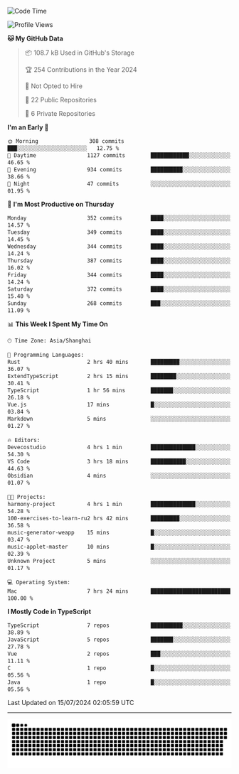 <!--
<picture>
  <source
    srcset="https://github-readme-stats.vercel.app/api?username=kevinxft&show_icons=true&theme=dark"
    media="(prefers-color-scheme: dark)"
  />
  <source
    srcset="https://github-readme-stats.vercel.app/api?username=kevinxft&show_icons=true"
    media="(prefers-color-scheme: light), (prefers-color-scheme: no-preference)"
  />
  <img src="https://github-readme-stats.vercel.app/api?username=kevinxft&show_icons=true" />
</picture>
-->

<!--START_SECTION:waka-->
![Code Time](http://img.shields.io/badge/Code%20Time-1%2C662%20hrs%2038%20mins-blue)

![Profile Views](http://img.shields.io/badge/Profile%20Views-5-blue)

**🐱 My GitHub Data** 

> 📦 108.7 kB Used in GitHub's Storage 
 > 
> 🏆 254 Contributions in the Year 2024
 > 
> 🚫 Not Opted to Hire
 > 
> 📜 22 Public Repositories 
 > 
> 🔑 6 Private Repositories 
 > 
**I'm an Early 🐤** 

```text
🌞 Morning                308 commits         ███░░░░░░░░░░░░░░░░░░░░░░   12.75 % 
🌆 Daytime                1127 commits        ████████████░░░░░░░░░░░░░   46.65 % 
🌃 Evening                934 commits         ██████████░░░░░░░░░░░░░░░   38.66 % 
🌙 Night                  47 commits          ░░░░░░░░░░░░░░░░░░░░░░░░░   01.95 % 
```
📅 **I'm Most Productive on Thursday** 

```text
Monday                   352 commits         ████░░░░░░░░░░░░░░░░░░░░░   14.57 % 
Tuesday                  349 commits         ████░░░░░░░░░░░░░░░░░░░░░   14.45 % 
Wednesday                344 commits         ████░░░░░░░░░░░░░░░░░░░░░   14.24 % 
Thursday                 387 commits         ████░░░░░░░░░░░░░░░░░░░░░   16.02 % 
Friday                   344 commits         ████░░░░░░░░░░░░░░░░░░░░░   14.24 % 
Saturday                 372 commits         ████░░░░░░░░░░░░░░░░░░░░░   15.40 % 
Sunday                   268 commits         ███░░░░░░░░░░░░░░░░░░░░░░   11.09 % 
```


📊 **This Week I Spent My Time On** 

```text
🕑︎ Time Zone: Asia/Shanghai

💬 Programming Languages: 
Rust                     2 hrs 40 mins       █████████░░░░░░░░░░░░░░░░   36.07 % 
ExtendTypeScript         2 hrs 15 mins       ████████░░░░░░░░░░░░░░░░░   30.41 % 
TypeScript               1 hr 56 mins        ███████░░░░░░░░░░░░░░░░░░   26.18 % 
Vue.js                   17 mins             █░░░░░░░░░░░░░░░░░░░░░░░░   03.84 % 
Markdown                 5 mins              ░░░░░░░░░░░░░░░░░░░░░░░░░   01.27 % 

🔥 Editors: 
Devecostudio             4 hrs 1 min         ██████████████░░░░░░░░░░░   54.30 % 
VS Code                  3 hrs 18 mins       ███████████░░░░░░░░░░░░░░   44.63 % 
Obsidian                 4 mins              ░░░░░░░░░░░░░░░░░░░░░░░░░   01.07 % 

🐱‍💻 Projects: 
harmony-project          4 hrs 1 min         ██████████████░░░░░░░░░░░   54.28 % 
100-exercises-to-learn-ru2 hrs 42 mins       █████████░░░░░░░░░░░░░░░░   36.58 % 
music-generator-weapp    15 mins             █░░░░░░░░░░░░░░░░░░░░░░░░   03.47 % 
music-applet-master      10 mins             █░░░░░░░░░░░░░░░░░░░░░░░░   02.39 % 
Unknown Project          5 mins              ░░░░░░░░░░░░░░░░░░░░░░░░░   01.17 % 

💻 Operating System: 
Mac                      7 hrs 24 mins       █████████████████████████   100.00 % 
```

**I Mostly Code in TypeScript** 

```text
TypeScript               7 repos             ██████████░░░░░░░░░░░░░░░   38.89 % 
JavaScript               5 repos             ███████░░░░░░░░░░░░░░░░░░   27.78 % 
Vue                      2 repos             ███░░░░░░░░░░░░░░░░░░░░░░   11.11 % 
C                        1 repo              █░░░░░░░░░░░░░░░░░░░░░░░░   05.56 % 
Java                     1 repo              █░░░░░░░░░░░░░░░░░░░░░░░░   05.56 % 
```




 Last Updated on 15/07/2024 02:05:59 UTC
<!--END_SECTION:waka-->

---

<picture>
  <source media="(prefers-color-scheme: dark)" srcset="https://raw.githubusercontent.com/kevinxft/kevinxft/output/github-contribution-grid-snake-dark.svg">
  <source media="(prefers-color-scheme: light)" srcset="https://raw.githubusercontent.com/kevinxft/kevinxft/output/github-contribution-grid-snake.svg">
  <img alt="github contribution grid snake animation" src="https://raw.githubusercontent.com/kevinxft/kevinxft/output/github-contribution-grid-snake.svg">
</picture>